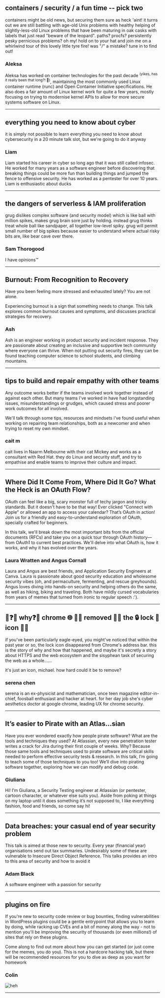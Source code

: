 ## containers / security / a fun time -- pick two

containers might be old news, but securing them sure as heck 'aint! it turns out we are still battling with age-old Unix problems with healthy helping of slightly-less-old Linux problems that have been maturing in oak casks with labels that just read "beware of the leopard". paths? procfs? persistently pesky pernicious problems? oh my! hold on to your hat and join me on a whirlwind tour of this lovely little tyre fire! was "/" a mistake? tune in to find out!

### Aleksa

Aleksa has worked on container technologies for the past decade <sup>(yikes, has it really been that long?! 😬)</sup>, maintaining the most commonly used Linux container runtime (runc) and Open Container Initiative specifications. He also does a fair amount of Linux kernel work for quite a few years, mostly focusing on trying to modernise kernel APIs to allow for more secure systems software on Linux.


<hr />

## everything you need to know about cyber

it is simply not possible to learn everything you need to know about cybersecurity in a 20 minute talk slot, but we're going to do it anyway

### Liam

Liam started his career in cyber so long ago that it was still called infosec. He worked for many years as a software engineer before discovering that breaking things could be more fun than building things and jumped the fence to offensive security. He has worked as a pentester for over 10 years. Liam is enthusiastic about ducks


<hr />


## the dangers of serverless & IAM proliferation

grug dislikes complex software (and security model) which is like ball with million spikes, makes grug brain sore just by holding. instead grug thinks treat whole ball like sandpaper, all together low-level spiky. grug will permit small number of big spikes because easier to understand where actual risky bits are, like bear cave over there.

### Sam Thorogood

I have opinions™


<hr />


## Burnout: From Recognition to Recovery

Have you been feeling more stressed and exhausted lately? You are not alone.

Experiencing burnout is a sign that something needs to change. This talk explores common burnout causes and symptoms, and discusses practical strategies for recovery.

### Ash

Ash is an engineer working in product security and incident response. They are passionate about creating an inclusive and supportive tech community where everyone can thrive. When not putting out security fires, they can be found teaching computer science to school students, and climbing mountains.


<hr />


## tips to build and repair empathy with other teams

Any outcome works better if the teams involved work together instead of against each other. But many teams I've worked in have had longstanding issues, misunderstandings or grudges, which caused stress and poorer work outcomes for all involved.

We'll talk through some tips, resources and mindsets i've found useful when working on repairing team relationships, both as a newcomer and when trying to reset my own mindset.

### cait m

cait lives in Naarm Melbourne with their cat Mickey and works as a consultant with Red Hat. they do Linux and security stuff, and try to empathise and enable teams to improve their culture and impact.


<hr />


## Where Did It Come From, Where Did It Go? What the Heck is an OAuth Flow?

OAuth can feel like a big, scary monster full of techy jargon and tricky standards. But it doesn't have to be that way! Ever clicked "Connect with Apple" or allowed an app to access your calendar? That’s OAuth in action! Join us for a friendly and easy-to-understand exploration of OAuth, specially crafted for beginners.

In this talk, we'll break down the most important bits from the official documents (RFCs) and take you on a quick tour through OAuth history—from OAuth1 to current best practices. We'll delve into what OAuth is, how it works, and why it has evolved over the years.

### Laura Wratten and Angus Cornall

Laura and Angus are best friends, and Application Security Engineers at Canva. Laura is passionate about good security education and wholesome security vibes (oh, and permaculture, fermenting, and rescue greyhounds). Angus loves diving into hands-on security and helping others do the same, as well as hiking, biking and traveling. Both have mildly cursed vocabularies from years of memes that turned from ironic to regular speech :').


<hr />


## 🙋❓🙋 why❓🤔 chrome 🌐 🙅🚫 removed 🚫🙅 the 🔒 lock 🫨 icon 🤷🤷

if you've been particularly eagle-eyed, you might've noticed that within the past year or so, the lock icon disappeared from Chrome's address bar. this is the story of why and how that happened, and maybe it's secretly a story about HTTPS and the web ecosystem and the sisyphean task of securing the web as a whole...... 

it's just an icon, michael. how hard could it be to remove?

### serena chen

serena is an ex-physicist and mathematician, once teen magazine editor-in-chief, foosball enthusiast and hacker at heart. for her day job she's cyber aesthetics doctor at google chrome, leading UX for chrome security.


<hr />


## It’s easier to Pirate with an Atlas…sian

Have you ever wondered exactly how people pirate software? What are the tools and techniques they used? At Atlassian, every new penetration tester writes a crack for Jira during their first couple of weeks. Why? Because those same tools and techniques used to pirate software are critical skills needed to perform effective security tests & research. In this talk, I’m going to teach some of those techniques to you too! We’ll dive into pirating software together, exploring how we can modify and debug code.

### Giuliana

Hi! I’m Giuliana, a Security Testing engineer at Atlassian (or pentester, cartoon character, or whatever else suits you). Aside from poking at things on my laptop until it does something it’s not supposed to, I like everything fashion, food and friends, so come say hi!


<hr />




## Data breaches: your casual end of year security problem

This talk is aimed at those new to security. Every year (financial year) organisations send out tax summaries. Undesirably some of these are vulnerable to Insecure Direct Object Reference. This talks provides an intro to this area of security and how to avoid it

### Adam Black

A software engineer with a passion for security


<hr />

## plugins on fire

If you're new to security code review or bug bounties, finding vulnerabilities in WordPress plugins could be a gentle entrypoint that allows you to learn by doing, while racking up CVEs and a bit of money along the way - not to mention you'll be improving the security of thousands (or even millions!) of sites that rely on these plugins.

Come along to find out more about how you can get started (or just come for the memes, you do you). This is not a hardcore hacking talk, but there will be recommended resources for you to dive as deep as you want for homework

### Colin

![heh](https://i.imgur.com/C5YGMWL.jpeg)

<hr />